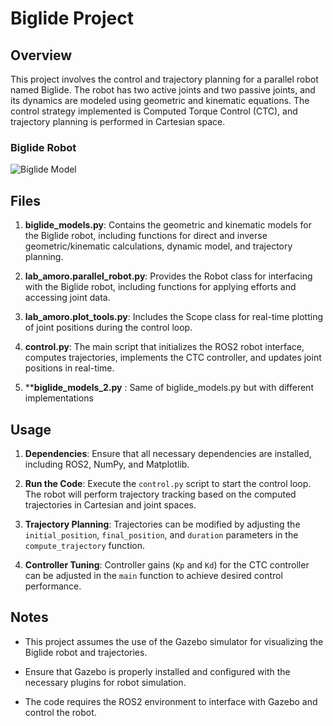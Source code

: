 # Biglide Project

## Overview

This project involves the control and trajectory planning for a parallel robot named Biglide. The robot has two active joints and two passive joints, and its dynamics are modeled using geometric and kinematic equations. The control strategy implemented is Computed Torque Control (CTC), and trajectory planning is performed in Cartesian space.
### Biglide Robot
![Biglide Model](Biglide/initial2.png)

## Files

1. **biglide_models.py**: Contains the geometric and kinematic models for the Biglide robot, including functions for direct and inverse geometric/kinematic calculations, dynamic model, and trajectory planning.


2. **lab_amoro.parallel_robot.py**: Provides the Robot class for interfacing with the Biglide robot, including functions for applying efforts and accessing joint data.

3. **lab_amoro.plot_tools.py**: Includes the Scope class for real-time plotting of joint positions during the control loop.

4. **control.py**: The main script that initializes the ROS2 robot interface, computes trajectories, implements the CTC controller, and updates joint positions in real-time.

5. ****biglide_models_2.py** : Same of biglide_models.py but with different implementations

## Usage

1. **Dependencies**: Ensure that all necessary dependencies are installed, including ROS2, NumPy, and Matplotlib.

2. **Run the Code**: Execute the `control.py` script to start the control loop. The robot will perform trajectory tracking based on the computed trajectories in Cartesian and joint spaces.

3. **Trajectory Planning**: Trajectories can be modified by adjusting the `initial_position`, `final_position`, and `duration` parameters in the `compute_trajectory` function.

4. **Controller Tuning**: Controller gains (`Kp` and `Kd`) for the CTC controller can be adjusted in the `main` function to achieve desired control performance.


## Notes

- This project assumes the use of the Gazebo simulator for visualizing the Biglide robot and trajectories.

- Ensure that Gazebo is properly installed and configured with the necessary plugins for robot simulation.

- The code requires the ROS2 environment to interface with Gazebo and control the robot.


